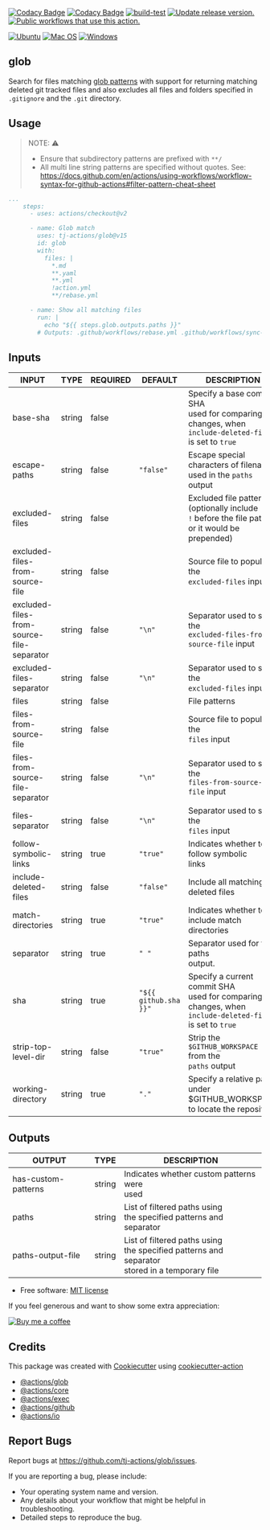 [![Codacy Badge](https://app.codacy.com/project/badge/Grade/f7bad194af30455bbeea51747d7b5d61)](https://www.codacy.com/gh/tj-actions/glob/dashboard?utm_source=github.com\&utm_medium=referral\&utm_content=tj-actions/glob\&utm_campaign=Badge_Grade)
[![Codacy Badge](https://app.codacy.com/project/badge/Coverage/f7bad194af30455bbeea51747d7b5d61)](https://www.codacy.com/gh/tj-actions/glob/dashboard?utm_source=github.com\&utm_medium=referral\&utm_content=tj-actions/glob\&utm_campaign=Badge_Coverage)
[![build-test](https://github.com/tj-actions/glob/actions/workflows/test.yml/badge.svg?branch=main)](https://github.com/tj-actions/glob/actions/workflows/test.yml)
[![Update release version.](https://github.com/tj-actions/glob/workflows/Update%20release%20version./badge.svg)](https://github.com/tj-actions/glob/actions?query=workflow%3A%22Update+release+version.%22)
[![Public workflows that use this action.](https://img.shields.io/endpoint?url=https%3A%2F%2Fused-by.vercel.app%2Fapi%2Fgithub-actions%2Fused-by%3Faction%3Dtj-actions%2Fglob%26badge%3Dtrue)](https://github.com/search?l=YAML\&o=desc\&q=tj-actions+glob\&s=\&type=Code)

[![Ubuntu](https://img.shields.io/badge/Ubuntu-E95420?logo=ubuntu\&logoColor=white)](https://docs.github.com/en/actions/reference/workflow-syntax-for-github-actions#jobsjob_idruns-on)
[![Mac OS](https://img.shields.io/badge/mac%20os-000000?logo=macos\&logoColor=F0F0F0)](https://docs.github.com/en/actions/reference/workflow-syntax-for-github-actions#jobsjob_idruns-on)
[![Windows](https://img.shields.io/badge/Windows-0078D6?logo=windows\&logoColor=white)](https://docs.github.com/en/actions/reference/workflow-syntax-for-github-actions#jobsjob_idruns-on)

## glob

Search for files matching [glob patterns](https://docs.github.com/en/actions/learn-github-actions/workflow-syntax-for-github-actions#filter-pattern-cheat-sheet) with support for returning matching deleted git tracked files and also excludes all files and folders specified in `.gitignore` and the `.git` directory.

## Usage

> NOTE: :warning:
>
> *   Ensure that subdirectory patterns are prefixed with `**/`
> *   All multi line string patterns are specified without quotes. See: https://docs.github.com/en/actions/using-workflows/workflow-syntax-for-github-actions#filter-pattern-cheat-sheet

```yaml
...
    steps:
      - uses: actions/checkout@v2

      - name: Glob match
        uses: tj-actions/glob@v15
        id: glob
        with:
          files: |
            *.md
            **.yaml
            **.yml
            !action.yml
            **/rebase.yml

      - name: Show all matching files
        run: |
          echo "${{ steps.glob.outputs.paths }}"
        # Outputs: .github/workflows/rebase.yml .github/workflows/sync-release-version.yml .github/workflows/test.yml...
```

## Inputs

<!-- AUTO-DOC-INPUT:START - Do not remove or modify this section -->

|                   INPUT                   |  TYPE  | REQUIRED |        DEFAULT        |                                                   DESCRIPTION                                                    |
|-------------------------------------------|--------|----------|-----------------------|------------------------------------------------------------------------------------------------------------------|
|                 base-sha                  | string |  false   |                       |  Specify a base commit SHA<br>used for comparing changes, when<br>`include-deleted-files` is set to `true`<br>   |
|               escape-paths                | string |  false   |       `"false"`       |                     Escape special characters of filenames<br>used in the `paths` output<br>                     |
|              excluded-files               | string |  false   |                       |    Excluded file patterns (optionally include<br>`!` before the file pattern<br>or it would be prepended)<br>    |
|      excluded-files-from-source-file      | string |  false   |                       |                              Source file to populate the<br>`excluded-files` input                               |
| excluded-files-from-source-file-separator | string |  false   |        `"\n"`         |                      Separator used to split the<br>`excluded-files-from-source-file` input                      |
|         excluded-files-separator          | string |  false   |        `"\n"`         |                              Separator used to split the<br>`excluded-files` input                               |
|                   files                   | string |  false   |                       |                                                  File patterns                                                   |
|          files-from-source-file           | string |  false   |                       |                                   Source file to populate the<br>`files` input                                   |
|     files-from-source-file-separator      | string |  false   |        `"\n"`         |                          Separator used to split the<br>`files-from-source-file` input                           |
|              files-separator              | string |  false   |        `"\n"`         |                                   Separator used to split the<br>`files` input                                   |
|           follow-symbolic-links           | string |   true   |       `"true"`        |                                  Indicates whether to follow symbolic<br>links                                   |
|           include-deleted-files           | string |  false   |       `"false"`       |                                      Include all matching deleted files<br>                                      |
|             match-directories             | string |   true   |       `"true"`        |                                Indicates whether to include match<br>directories                                 |
|                 separator                 | string |   true   |         `" "`         |                                     Separator used for the paths<br>output.                                      |
|                    sha                    | string |   true   | `"${{ github.sha }}"` | Specify a current commit SHA<br>used for comparing changes, when<br>`include-deleted-files` is set to `true`<br> |
|            strip-top-level-dir            | string |  false   |       `"true"`        |                             Strip the `$GITHUB_WORKSPACE` from the<br>`paths` output                             |
|             working-directory             | string |   true   |         `"."`         |                 Specify a relative path under<br>$GITHUB\_WORKSPACE to locate the repository<br>                  |

<!-- AUTO-DOC-INPUT:END -->

## Outputs

<!-- AUTO-DOC-OUTPUT:START - Do not remove or modify this section -->

|       OUTPUT        |  TYPE  |                                              DESCRIPTION                                               |
|---------------------|--------|--------------------------------------------------------------------------------------------------------|
| has-custom-patterns | string |                             Indicates whether custom patterns were<br>used                             |
|        paths        | string |                List of filtered paths using<br>the specified patterns and separator<br>                |
|  paths-output-file  | string | List of filtered paths using<br>the specified patterns and separator<br>stored in a temporary file<br> |

<!-- AUTO-DOC-OUTPUT:END -->

*   Free software: [MIT license](LICENSE)

If you feel generous and want to show some extra appreciation:

[![Buy me a coffee][buymeacoffee-shield]][buymeacoffee]

[buymeacoffee]: https://www.buymeacoffee.com/jackton1

[buymeacoffee-shield]: https://www.buymeacoffee.com/assets/img/custom_images/orange_img.png

## Credits

This package was created
with [Cookiecutter](https://github.com/cookiecutter/cookiecutter)
using [cookiecutter-action](https://github.com/tj-actions/cookiecutter-action)

*   [@actions/glob](https://github.com/actions/toolkit/tree/main/packages/glob)
*   [@actions/core](https://github.com/actions/toolkit/tree/main/packages/core)
*   [@actions/exec](https://github.com/actions/toolkit/tree/main/packages/exec)
*   [@actions/github](https://github.com/actions/toolkit/tree/main/packages/github)
*   [@actions/io](https://github.com/actions/toolkit/tree/main/packages/io)

## Report Bugs

Report bugs at https://github.com/tj-actions/glob/issues.

If you are reporting a bug, please include:

*   Your operating system name and version.
*   Any details about your workflow that might be helpful in troubleshooting.
*   Detailed steps to reproduce the bug.

